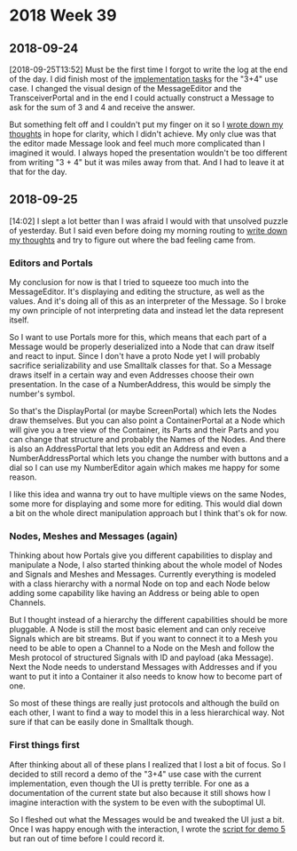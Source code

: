 # 2018 Week 39


## 2018-09-24

[2018-09-25T13:52] Must be the first time I forgot to write the log at the end of the day. I did finish most of the [implementation tasks][trello 48] for the "3+4" use case. I changed the visual design of the MessageEditor and the TransceiverPortal and in the end I could actually construct a Message to ask for the sum of 3 and 4 and receive the answer.

But something felt off and I couldn't put my finger on it so I [wrote down my thoughts][20180924 notes] in hope for clarity, which I didn't achieve. My only clue was that the editor made Message look and feel much more complicated than I imagined it would. I always hoped the presentation wouldn't be too different from writing "3 + 4" but it was miles away from that. And I had to leave it at that for the day.

[trello 48]: https://trello.com/c/ot2g2AOc/48-implement-34-use-case
[20180924 notes]: https://github.com/zells/project/blob/master/notes/0%20misc_page014.svg


## 2018-09-25

[14:02] I slept a lot better than I was afraid I would with that unsolved puzzle of yesterday. But I said even before doing my morning routing to [write down my thoughts][20180925 notes] and try to figure out where the bad feeling came from.

### Editors and Portals

My conclusion for now is that I tried to squeeze too much into the MessageEditor. It's displaying and editing the structure, as well as the values. And it's doing all of this as an interpreter of the Message. So I broke my own principle of not interpreting data and instead let the data represent itself.

So I want to use Portals more for this, which means that each part of a Message would be properly deserialized into a Node that can draw itself and react to input. Since I don't have a proto Node yet I will probably sacrifice serializability and use Smalltalk classes for that. So a Message draws itself in a certain way and even Addresses choose their own presentation. In the case of a NumberAddress, this would be simply the number's symbol.

So that's the DisplayPortal (or maybe ScreenPortal) which lets the Nodes draw themselves. But you can also point a ContainerPortal at a Node which will give you a tree view of the Container, its Parts and their Parts and you can change that structure and probably the Names of the Nodes. And there is also an AddressPortal that lets you edit an Address and even a NumberAddressPortal which lets you change the number with buttons and a dial so I can use my NumberEditor again which makes me happy for some reason.

I like this idea and wanna try out to have multiple views on the same Nodes, some more for displaying and some more for editing. This would dial down a bit on the whole direct manipulation approach but I think that's ok for now.

### Nodes, Meshes and Messages (again)

Thinking about how Portals give you different capabilities to display and manipulate a Node, I also started thinking about the whole model of Nodes and Signals and Meshes and Messages. Currently everything is modeled with a class hierarchy with a normal Node on top and each Node below adding some capability like having an Address or being able to open Channels.

But I thought instead of a hierarchy the different capabilities should be more pluggable. A Node is still the most basic element and can only receive Signals which are bit streams. But if you want to connect it to a Mesh you need to be able to open a Channel to a Node on the Mesh and follow the Mesh protocol of structured Signals with ID and payload (aka Message). Next the Node needs to understand Messages with Addresses and if you want to put it into a Container it also needs to know how to become part of one.

So most of these things are really just protocols and although the build on each other, I want to find a way to model this in a less hierarchical way. Not sure if that can be easily done in Smalltalk though.

### First things first

After thinking about all of these plans I realized that I lost a bit of focus. So I decided to still record a demo of the "3+4" use case with the current implementation, even though the UI is pretty terrible. For one as a documentation of the current state but also because it still shows how I imagine interaction with the system to be even with the suboptimal UI.

So I fleshed out what the Messages would be and tweaked the UI just a bit. Once I was happy enough with the interaction, I wrote the [script for demo 5][3+4 script] but ran out of time before I could record it.


[20180925 notes]: https://github.com/zells/project/blob/master/notes/0%20misc_page015.svg
[3+4 readme]: https://github.com/zells/eight/blob/master/use_cases/three_plus_four/readme.md
[3+4 script]: #tba